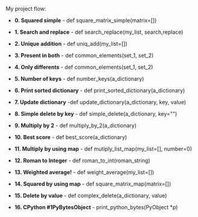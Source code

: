 My project flow:
                 


* **0. Squared simple**   - def square_matrix_simple(matrix=[])
 
* **1. Search and replace**    - def search_replace(my_list, search,replace)
 
* **2. Unique addition**   - def uniq_add(my_list=[])
  
* **3. Present in both**   - def common_elements(set_1, set_2)
  
* **4. Only differents**   -  def common_elements(set_1, set_2)
 

* **5. Number of keys**     -  def number_keys(a_dictionary)
  
* **6. Print sorted dictionary**  -   def print_sorted_dictionary(a_dictionary)
  

* **7. Update dictionary**    -def update_dictionary(a_dictionary, key, value) 
 

* **8. Simple delete by key**   -  def simple_delete(a_dictionary, key="")
  
* **9. Multiply by 2**          -  def multiply_by_2(a_dictionary)
 
* **10. Best score**            -  def best_score(a_dictionary)
  

* **11. Multiply by using map** - def mutiply_list_map(my_list=[], number=0)
 

* **12. Roman to Integer**      -  def roman_to_int(roman_string)
  

* **13. Weighted average!**     -  def weight_average(my_list=[])
 

* **14. Squared by using map**  - def square_matrix_map(matrix=[])
  
* **15. Delete by value**       - def complex_delete(a_dictionary, value)
 
* **16. CPython #1PyBytesObject** - print_python_bytes(PyObject *p)
  